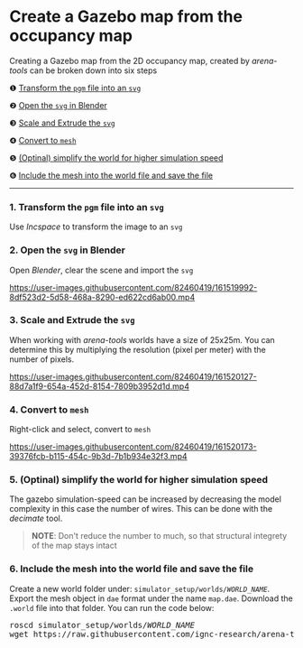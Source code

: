 # Create a Gazebo map from the occupancy map
Creating a Gazebo map from the 2D occupancy map, created by *arena-tools* can be broken down into six steps

❶ [Transform the `pgm` file into an `svg`](#1-transform-the-pgm-file-into-an-svg)

❷ [Open the `svg` in Blender](#2-open-the-svg-in-blender)

❸ [Scale and Extrude the `svg`](#3-scale-and-extrude-the-svg)

❹ [Convert to `mesh`](#4-convert-to-mesh)

❺ [(Optinal) simplify the world for higher simulation speed](#5-optinal-simplify-the-world-for-higher-simulation-speed)

❻ [Include the mesh into the world file and save the file](#6-include-the-mesh-into-the-world-file-and-save-the-file)

---

### 1. Transform the `pgm` file into an `svg`
Use *Incspace* to transform the image to an `svg`

### 2. Open the `svg` in Blender
Open *Blender*, clear the scene and import the `svg`


https://user-images.githubusercontent.com/82460419/161519992-8df523d2-5d58-468a-8290-ed622cd6ab00.mp4



### 3. Scale and Extrude the `svg`
When working with *arena-tools* worlds have a size of 25x25m. You can determine this by multiplying the resolution (pixel per meter) with the number of pixels.


https://user-images.githubusercontent.com/82460419/161520127-88d7a1f9-654a-452d-8154-7809b3952d1d.mp4


### 4. Convert to `mesh`
Right-click and select, convert to `mesh`


https://user-images.githubusercontent.com/82460419/161520173-39376fcb-b115-454c-9b3d-7b1b934e32f3.mp4


### 5. (Optinal) simplify the world for higher simulation speed
The gazebo simulation-speed can be increased by decreasing the model complexity in this case the number of wires. This can be done with the *decimate* tool. 
> **NOTE**: Don't reduce the number to much, so that structural integrety of the map stays intact 





### 6. Include the mesh into the world file and save the file
Create a new world folder under: <code>simulator_setup/worlds/<var>WORLD_NAME</var></code>. Export the mesh object in `dae` format under the name `map.dae`. Download the `.world` file into that folder. You can run the code below:
<pre class="devsite-click-to-copy">
roscd simulator_setup/worlds/<var>WORLD_NAME</var>
wget https://raw.githubusercontent.com/ignc-research/arena-tools/main/map_to_gazebo/map.world
</pre>
